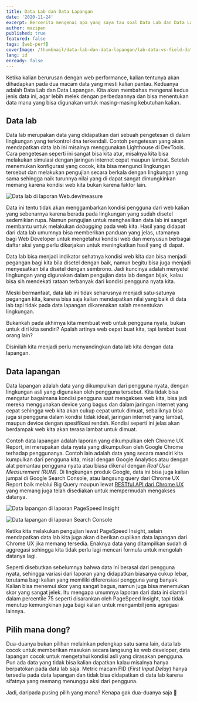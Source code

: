 ```yaml
---
title: Data Lab dan Data Lapangan
date: '2020-11-24'
excerpt: Bercerita mengenai apa yang saya tau soal Data Lab dan Data Lapangan dalam kaitannya dengan pemantauan Performa Web
author: mazipan
published: true
featured: false
tags: [web-perf]
coverImage: /thumbnail/data-lab-dan-data-lapangan/lab-data-vs-field-data.png
lang: id
enready: false
---
```


Ketika kalian berurusan dengan web performance, kalian tentunya akan dihadapkan pada dua macam data yang mesti kalian pantau. Keduanya adalah Data Lab dan Data Lapangan. Kita akan membahas mengenai kedua jenis data ini, agar lebih melek dengan perbedaannya dan bisa menentukan data mana yang bisa digunakan untuk masing-masing kebutuhan kalian.

## Data lab

Data lab merupakan data yang didapatkan dari sebuah pengetesan di dalam lingkungan yang terkontrol dna terkendali. Contoh pengetesan yang akan mendapatkan data lab ini misalnya menggunakan Lighthouse di DevTools. Cara pengetesan seperti ini sangat bisa kita atur, misalnya kita bisa melakukan simulasi dengan jaringan internet cepat maupun lambat. Setelah menemukan konfigurasi yang cocok, kita bisa mengunci lingkungan tersebut dan melakukan pengujian secara berkala dengan lingkungan yang sama sehingga naik turunnya nilai yang di dapat sangat dimungkinkan memang karena kondisi web kita bukan karena faktor lain.

![Data lab di laporan Web.dev/measure](/thumbnail/data-lab-dan-data-lapangan/lab-data-web-dev.png)

Data ini tentu tidak akan menggambarkan kondisi pengguna dari web kalian yang sebenarnya karena berada pada lingkungan yang sudah disetel sedemikian rupa. Namun pengujian untuk menghasilkan data lab ini sangat membantu untuk melakukan *debugging* pada web kita. Hasil yang didapat dari data lab umumnya bisa memberikan panduan yang jelas, utamanya bagi Web Developer untuk mengetahui kondisi web dan menyusun berbagai daftar aksi yang perlu dikerjakan untuk meningkatkan hasil yang di dapat.

Data lab bisa menjadi indikator sehatnya kondisi web kita dan bisa menjadi pegangan bagi kita bila disetel dengan baik, namun begitu bisa juga menjadi menyesatkan bila disetel dengan sembrono. Jadi kuncinya adalah menyetel lingkungan yang digunakan dalam pengujian data lab dengan bijak, kalau bisa sih mendekati rataan terbanyak dari kondisi pengguna nyata kita.

Meski bermanfaat, data lab ini tidak seharusnya menjadi satu-satunya pegangan kita, karena bisa saja kalian mendapatkan nilai yang baik di data lab tapi tidak pada data lapangan dikarenakan salah menentukan lingkungan.

Bukankah pada akhirnya kita membuat web untuk pengguna nyata, bukan untuk diri kita sendiri? Apalah artinya web cepat buat kita, tapi lambat buat orang lain?

Disinilah kita menjadi perlu menyandingkan data lab kita dengan data lapangan.

## Data lapangan

Data lapangan adalah data yang dikumpulkan dari pengguna nyata, dengan lingkungan asli yang digunakan oleh pengguna tersebut. Kita tidak bisa mengatur bagaimana kondisi pengguna saat mengakses web kita, bisa jadi mereka menggunakan device yang bagus dan dalam jaringan internet yang cepat sehingga web kita akan cukup cepat untuk dimuat, sebaliknya bisa juga si pengguna dalam kondisi tidak ideal, jaringan internet yang lambat, maupun device dengan spesifikasi rendah. Kondisi seperti ini jelas akan berdampak web kita akan terasa lambat untuk dimuat.

Contoh data lapangan adalah laporan yang dikumpulkan oleh Chrome UX Report, ini merupakan data nyata yang dikumpulkan oleh Google Chrome terhadap penggunanya. Contoh lain adalah data yang secara mandiri kita kumpulkan dari pengguna kita, misal dengan Google Analytics atau dengan alat pemantau pengguna nyata atau biasa dikenal dengan *Real User Measurement (RUM)*. Di lingkungan produk Google, data ini bisa juga kalian jumpai di Google Search Console, atau langsung query dari Chrome UX Report baik melalui Big Query maupun lewat [RESTful API dari Chrome UX](https://web.dev/chrome-ux-report-api/) yang memang juga telah disediakan untuk mempermudah mengakses datanya.

![Data lapangan di laporan PageSpeed Insight](/thumbnail/data-lab-dan-data-lapangan/field-data-psi.png)

![Data lapangan di laporan Search Console](/thumbnail/data-lab-dan-data-lapangan/field-data-search-console.png)

Ketika kita melakukan pengujian lewat PageSpeed Insight, selain mendapatkan data lab kita juga akan diberikan cuplikan data lapangan dari Chrome UX jika memang tersedia. Enaknya data yang ditampilkan sudah di aggregasi sehingga kita tidak perlu lagi mencari formula untuk mengolah datanya lagi.

Seperti disebutkan sebelumnya bahwa data ini berasal dari pengguna nyata, sehingga variasi dari laporan yang didapatkan biasanya cukup lebar, terutama bagi kalian yang memiliki diferensiasi pengguna yang banyak. Kalian bisa menemui skor yang sangat bagus, namun juga bisa menemukan skor yang sangat jelek. Itu mengapa umumnya laporan dari data ini diambil dalam percentile 75 seperti disarankan oleh PageSpeed Insight, tapi tidak menutup kemungkinan juga bagi kalian untuk mengambil jenis agregasi lainnya.

## Pilih mana dong?

Dua-duanya bukan pilihan melainkan pelengkap satu sama lain, data lab cocok untuk memberikan masukan secara langsung ke web developer, data lapangan cocok untuk mengetahui kondisi asli yang dirasakan pengguna.
Pun ada data yang tidak bisa kalian dapatkan kalau misalnya hanya berpatokan pada data lab saja.
Metric macam FID (*First Input Delay*) hanya tersedia pada data lapangan dan tidak bisa didapatkan di data lab karena sifatnya yang memang menunggu aksi dari pengguna.

Jadi, daripada pusing pilih yang mana? Kenapa gak dua-duanya saja 🤣
